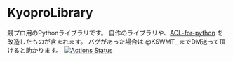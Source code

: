 # KyoproLibrary

競プロ用のPythonライブラリです。
自作のライブラリや、[ACL-for-python](https://github.com/shakayami/ACL-for-python/wiki) を改造したものが含まれます。
バグがあった場合は @KSWMT_ までDM送って頂けると助かります。
 [![Actions Status](https://github.com/shirotsume4/KyoproLibrary/workflows/verify/badge.svg)](https://github.com/shirotsume4/KyoproLibrary/actions)
